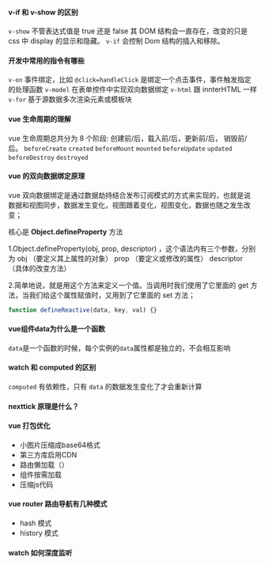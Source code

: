 #### v-if 和 v-show 的区别

`v-show` 不管表达式值是 true 还是 false 其 DOM 结构会一直存在，改变的只是 css 中 display 的显示和隐藏。
`v-if` 会控制 Dom 结构的插入和移除。

#### 开发中常用的指令有哪些

`v-on` 事件绑定，比如 `@click=handleClick` 是绑定一个点击事件，事件触发指定的处理函数
`v-model` 在表单控件中实现双向数据绑定
`v-html` 跟 innterHTML 一样
`v-for` 基于源数据多次渲染元素或模板块

#### vue 生命周期的理解

vue 生命周期总共分为 8 个阶段: 创建前/后，载入前/后，更新前/后， 销毁前/后。
`beforeCreate` `created` `beforeMount` `mounted` `beforeUpdate`
`updated` `beforeDestroy` `destroyed`

#### vue 的双向数据绑定原理

vue 双向数据绑定是通过数据劫持结合发布订阅模式的方式来实现的，也就是说数据和视图同步，数据发生变化，视图跟着变化，视图变化，数据也随之发生改变；

核心是 **Object.defineProperty** 方法

1.Object.defineProperty(obj, prop, descriptor) ，这个语法内有三个参数，分别为 obj （要定义其上属性的对象） prop （要定义或修改的属性） descriptor （具体的改变方法）

2.简单地说，就是用这个方法来定义一个值。当调用时我们使用了它里面的 get 方法，当我们给这个属性赋值时，又用到了它里面的 set 方法；

```js
function defineReactive(data, key, val) {}
```

#### vue组件data为什么是一个函数

`data`是一个函数的时候，每个实例的`data`属性都是独立的，不会相互影响

#### watch 和 computed 的区别

`computed` 有依赖性，只有 `data` 的数据发生变化了才会重新计算

#### nexttick 原理是什么？

#### vue 打包优化
- 小图片压缩成base64格式
- 第三方库启用CDN
- 路由懒加载（）
- 组件按需加载
- 压缩js代码


#### vue router 路由导航有几种模式
- hash 模式
- history 模式


#### watch 如何深度监听

```js

```